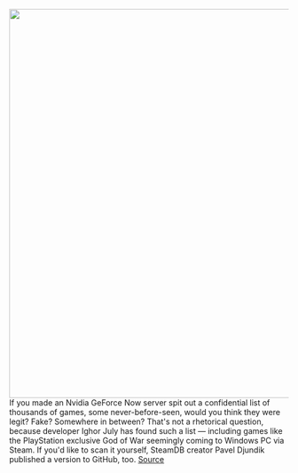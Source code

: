<img src='https://cdn.vox-cdn.com/thumbor/RSkxEw9mr87fssLG-0cBdodpKHc=/0x0:1624x914/1200x800/filters:focal(466x429:724x687)/cdn.vox-cdn.com/uploads/chorus_image/image/69853410/GameofWar.0.jpg' width='700px' /><br/>
If you made an Nvidia GeForce Now server spit out a confidential list of thousands of games, some never-before-seen, would you think they were legit? Fake? Somewhere in between? That's not a rhetorical question, because developer Ighor July has found such a list — including games like the PlayStation exclusive God of War seemingly coming to Windows PC via Steam. If you'd like to scan it yourself, SteamDB creator Pavel Djundik published a version to GitHub, too.
<a href='https://www.theverge.com/2021/9/13/22672280/nvidia-leak-geforce-now-playstation-games-god-of-war'> Source <a/>